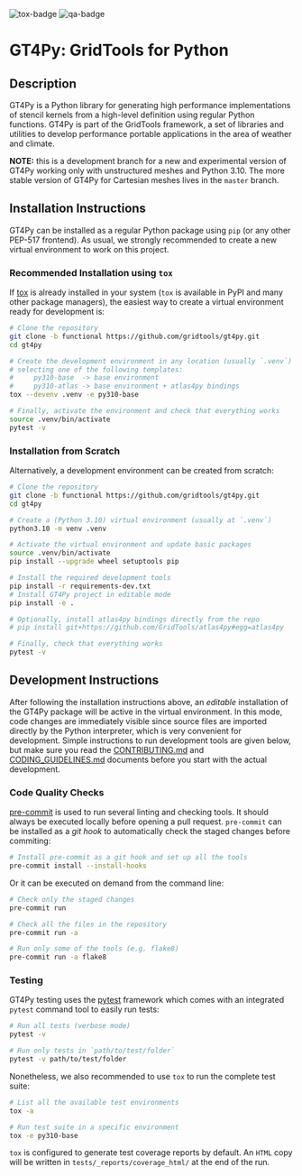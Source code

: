 ![tox-badge](https://github.com/GridTools/gt4py/actions/workflows/tox.yml/badge.svg?branch=functional) ![qa-badge](https://github.com/GridTools/gt4py/actions/workflows/qa.yml/badge.svg?branch=functional)


# GT4Py: GridTools for Python

## Description

GT4Py is a Python library for generating high performance implementations
of stencil kernels from a high-level definition using regular Python
functions. GT4Py is part of the GridTools framework, a set of libraries
and utilities to develop performance portable applications in the area
of weather and climate.

**NOTE:** this is a development branch for a new and experimental version
of GT4Py working only with unstructured meshes and Python 3.10. The more
stable version of GT4Py for Cartesian meshes lives in the `master` branch.


## Installation Instructions

GT4Py can be installed as a regular Python package using `pip` (or any
other PEP-517 frontend). As usual, we strongly recommended to create a
new virtual environment to work on this project.

### Recommended Installation using `tox`

If [tox](https://tox.wiki/en/latest/) is already installed in your system (``tox`` is available in PyPI and many other package managers), the easiest way to create a virtual environment ready for development is:

```bash
# Clone the repository
git clone -b functional https://github.com/gridtools/gt4py.git
cd gt4py

# Create the development environment in any location (usually `.venv`)
# selecting one of the following templates:
#     py310-base  -> base environment
#     py310-atlas -> base environment + atlas4py bindings
tox --devenv .venv -e py310-base

# Finally, activate the environment and check that everything works
source .venv/bin/activate
pytest -v
```

### Installation from Scratch

Alternatively, a development environment can be created from scratch:

```bash
# Clone the repository
git clone -b functional https://github.com/gridtools/gt4py.git
cd gt4py

# Create a (Python 3.10) virtual environment (usually at `.venv`)
python3.10 -m venv .venv

# Activate the virtual environment and update basic packages
source .venv/bin/activate
pip install --upgrade wheel setuptools pip

# Install the required development tools
pip install -r requirements-dev.txt
# Install GT4Py project in editable mode
pip install -e .

# Optionally, install atlas4py bindings directly from the repo
# pip install git+https://github.com/GridTools/atlas4py#egg=atlas4py

# Finally, check that everything works
pytest -v
```

## Development Instructions

After following the installation instructions above, an _editable_  installation
of the GT4Py package will be active in the virtual environment. In this mode, code changes are immediately visible since source files are imported directly by the Python interpreter, which is very convenient for development. Simple instructions to run development tools are given below, but make sure you read the [CONTRIBUTING.md](CONTRIBUTING.md) and [CODING_GUIDELINES.md](CODING_GUIDELINES.md) documents before you start with the actual development.

### Code Quality Checks

[pre-commit](https://pre-commit.com/) is used to run several linting and checking tools. It should always be executed locally before opening a pull request. `pre-commit` can be installed as a _git hook_ to automatically check the staged changes before commiting:

```bash
# Install pre-commit as a git hook and set up all the tools
pre-commit install --install-hooks
```

Or it can be executed on demand from the command line:

```bash
# Check only the staged changes
pre-commit run

# Check all the files in the repository
pre-commit run -a

# Run only some of the tools (e.g. flake8)
pre-commit run -a flake8
```

### Testing

GT4Py testing uses the [pytest](https://pytest.org/) framework which comes with an integrated ``pytest`` command tool to easily run tests:

```bash
# Run all tests (verbose mode)
pytest -v 

# Run only tests in `path/to/test/folder`
pytest -v path/to/test/folder
```

Nonetheless, we also recommended to use `tox` to run the complete test suite:

```bash
# List all the available test environments
tox -a

# Run test suite in a specific environment
tox -e py310-base
```

`tox` is configured to generate test coverage reports by default. An `HTML`
copy will be written in `tests/_reports/coverage_html/` at the end of the run.
